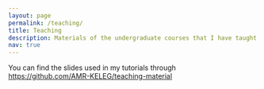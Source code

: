 ```yaml
---
layout: page
permalink: /teaching/
title: Teaching
description: Materials of the undergraduate courses that I have taught
nav: true
---
```


You can find the slides used in my tutorials through <a href="https://github.com/AMR-KELEG/teaching-material"> https://github.com/AMR-KELEG/teaching-material</a>